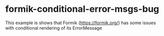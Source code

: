 # formik-conditional-error-msgs-bug
This example is shows that Formik (https://formik.org/) has some issues with conditional rendering of its ErrorMessage
